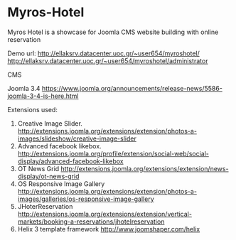 # Myros-Hotel
Myros Hotel is a showcase for Joomla CMS website building with online reservation

Demo url: 
http://ellaksrv.datacenter.uoc.gr/~user654/myroshotel/
http://ellaksrv.datacenter.uoc.gr/~user654/myroshotel/administrator

CMS 

Joomla 3.4 https://www.joomla.org/announcements/release-news/5586-joomla-3-4-is-here.html

Extensions used:

1.	Creative Image Slider. http://extensions.joomla.org/extensions/extension/photos-a-images/slideshow/creative-image-slider
2.	Advanced facebook likebox. http://extensions.joomla.org/profile/extension/social-web/social-display/advanced-facebook-likebox
3.	OT News Grid http://extensions.joomla.org/extensions/extension/news-display/ot-news-grid
4.	OS Responsive Image Gallery http://extensions.joomla.org/extensions/extension/photos-a-images/galleries/os-responsive-image-gallery
5.	JHoterReservation http://extensions.joomla.org/extensions/extension/vertical-markets/booking-a-reservations/jhotelreservation
6.	Helix 3 template framework http://www.joomshaper.com/helix

